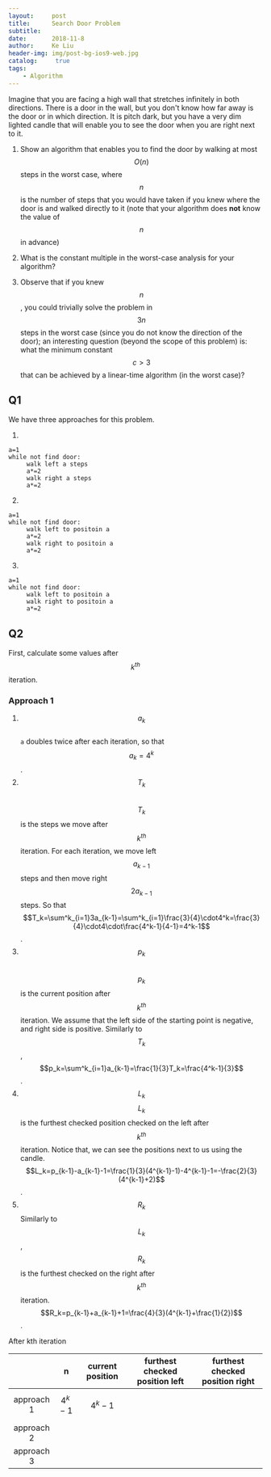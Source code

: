 ```yaml
---
layout:     post
title:      Search Door Problem
subtitle:   
date:       2018-11-8
author:     Ke Liu
header-img: img/post-bg-ios9-web.jpg
catalog: 	 true
tags:
    - Algorithm
---
```


Imagine that you are facing a high wall that stretches infinitely in both directions. There is a door in the wall, but you don't know how far away is the door or in which direction. It is pitch dark, but you have a very dim lighted candle that will enable you to see the door when you are right next to it.   

1. Show an algorithm that enables you to find the door by walking at most $$O(n)$$ steps in the worst case, where $$n$$ is the number of steps that you would have taken if you knew where the door is and walked directly to it (note that your algorithm does **not** know the value of $$n$$ in advance)

2. What is the constant multiple in the worst-case analysis for your algorithm?

3. Observe that if you knew $$n$$, you could trivially solve the problem in $$3n$$ steps in the worst case (since you do not know the direction of the door); an interesting question (beyond the scope of this problem) is: what the minimum constant $$c>3$$ that can be achieved by a linear-time algorithm (in the worst case)?

## Q1  
We have three approaches for this problem.  

1. 
```
a=1
while not find door:
     walk left a steps
     a*=2
     walk right a steps
     a*=2
```

2. 
```
a=1
while not find door:
     walk left to positoin a
     a*=2
     walk right to positoin a
     a*=2
```

3. 
```
a=1
while not find door:
     walk left to positoin a
     walk right to positoin a
     a*=2
```

## Q2
First, calculate some values after $$k^{th}$$ iteration.
### Approach 1
1. $$a_k$$  
`a` doubles twice after each iteration, so that $$a_k=4^k$$.  
2. $$T_k$$  
$$T_k$$ is the steps we move after $$k^{th}$$ iteration. For each iteration, we move left $$a_{k-1}$$ steps and then move right $$2a_{k-1}$$ steps. So that $$T_k=\sum^k_{i=1}3a_{k-1}=\sum^k_{i=1}\frac{3}{4}\cdot4^k=\frac{3}{4}\cdot4\cdot\frac{4^k-1}{4-1}=4^k-1$$.  
3. $$p_k$$  
$$p_k$$ is the current position after $$k^{th}$$ iteration. We assume that the left side of the starting point is negative, and right side is positive. Similarly to $$T_k$$, $$p_k=\sum^k_{i=1}a_{k-1}=\frac{1}{3}T_k=\frac{4^k-1}{3}$$.
4. $$L_k$$
$$L_k$$ is the furthest checked position checked on the left after $$k^{th}$$ iteration. Notice that, we can see the positions next to us using the candle. $$L_k=p_{k-1}-a_{k-1}-1=\frac{1}{3}(4^{k-1}-1)-4^{k-1}-1=-\frac{2}{3}(4^{k-1}+2)$$.
5. $$R_k$$
Similarly to $$L_k$$, $$R_k$$ is the furthest checked on the right after $$k^{th}$$ iteration. $$R_k=p_{k-1}+a_{k-1}+1=\frac{4}{3}(4^{k-1}+\frac{1}{2})$$.

After kth iteration  

|          |n         |current position|furthest checked position left|furthest checked position right|
| :------: | :------: | :------: | :------: | :------: |
|approach 1|$$4^k-1$$ |$$4^k-1$$|          |          |
|approach 2|          |          |          |          |
|approach 3|          |          |          |          |


